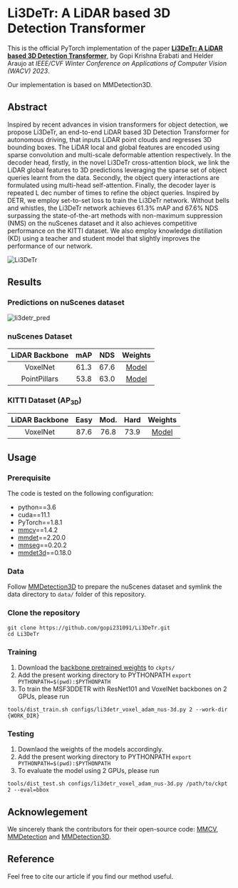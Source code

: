# Li3DeTr: A LiDAR based 3D Detection Transformer

This is the official PyTorch implementation of the paper **[Li3DeTr: A LiDAR based 3D Detection Transformer](https://arxiv.org/abs/2210.15365)**, by Gopi Krishna Erabati and Helder Araujo at *IEEE/CVF Winter Conference on Applications of Computer Vision (WACV) 2023*.

Our implementation is based on MMDetection3D.

## Abstract
Inspired by recent advances in vision transformers for object detection, we propose Li3DeTr, an end-to-end LiDAR based 3D Detection Transformer for autonomous driving, that inputs LiDAR point clouds and regresses 3D bounding boxes. The LiDAR local and global features are encoded using sparse convolution and multi-scale deformable attention respectively. In the decoder head, firstly, in the novel Li3DeTr cross-attention block, we link the LiDAR global features to 3D predictions leveraging the sparse set of object queries learnt from the data. Secondly, the object query interactions are formulated using multi-head self-attention. Finally, the decoder layer is repeated L dec number of times to refine the object queries. Inspired by DETR, we employ set-to-set loss to train the Li3DeTr network. Without bells and whistles, the Li3DeTr network achieves 61.3% mAP and 67.6% NDS surpassing the state-of-the-art methods with non-maximum suppression (NMS) on the nuScenes dataset and it also achieves competitive performance on the KITTI dataset. We also employ knowledge distillation (KD) using a teacher and student model that slightly improves the performance of our network.

![Li3DeTr](https://user-images.githubusercontent.com/22390149/198293675-5cc61685-d50f-434c-8c85-a1cb94f4da6b.png)

## Results

### Predictions on nuScenes dataset

![li3detr_pred](https://user-images.githubusercontent.com/22390149/198314047-d9e8c3b1-1eb4-4a65-a73e-71eda4101156.gif)

### nuScenes Dataset

| LiDAR Backbone | mAP | NDS | Weights |
| :---------: | :----: |:----: | :------: |
| VoxelNet | 61.3 | 67.6 | [Model](https://drive.google.com/file/d/1C_aBs9uyghA26T3nFoLQMg-4L97FA-Vo/view?usp=sharing) |
| PointPillars | 53.8 | 63.0 | [Model](https://drive.google.com/file/d/1IQ8tko4LY-kgLDHb7OKdJxjdPP4IRTTG/view?usp=sharing) |

### KITTI Dataset (AP<sub>3D</sub>)

| LiDAR Backbone | Easy | Mod. | Hard | Weights |
| :---------: | :----: | :----: |:----: | :------: |
| VoxelNet | 87.6 | 76.8 | 73.9 | [Model](https://drive.google.com/file/d/1PsKu-yOY0EJJSLzgNB0IJCoPLt-jm3A_/view?usp=sharing) |

## Usage

### Prerequisite

The code is tested on the following configuration:
- python==3.6
- cuda==11.1
- PyTorch==1.8.1
- [mmcv](https://github.com/open-mmlab/mmcv)==1.4.2
- [mmdet](https://github.com/open-mmlab/mmdetection)==2.20.0
- [mmseg](https://github.com/open-mmlab/mmsegmentation)==0.20.2
- [mmdet3d](https://github.com/open-mmlab/mmdetection3d)==0.18.0

### Data
Follow [MMDetection3D](https://mmdetection3d.readthedocs.io/en/latest/data_preparation.html) to prepare the nuScenes dataset and symlink the data directory to `data/` folder of this repository.

### Clone the repository
```
git clone https://github.com/gopi231091/Li3DeTr.git
cd Li3DeTr
```

### Training

1. Download the [backbone pretrained weights]() to `ckpts/`
2. Add the present working directory to PYTHONPATH `export PYTHONPATH=$(pwd):$PYTHONPATH`
3. To train the MSF3DDETR with ResNet101 and VoxelNet backbones on 2 GPUs, please run

`tools/dist_train.sh configs/li3detr_voxel_adam_nus-3d.py 2 --work-dir {WORK_DIR}`

### Testing
1. Downlaod the weights of the models accordingly.
2. Add the present working directory to PYTHONPATH `export PYTHONPATH=$(pwd):$PYTHONPATH`
3. To evaluate the model using 2 GPUs, please run

`tools/dist_test.sh configs/li3detr_voxel_adam_nus-3d.py /path/to/ckpt 2 --eval=bbox`

## Acknowlegement
We sincerely thank the contributors for their open-source code: [MMCV](https://github.com/open-mmlab/mmcv), [MMDetection](https://github.com/open-mmlab/mmdetection) and [MMDetection3D](https://github.com/open-mmlab/mmdetection3d).

## Reference
Feel free to cite our article if you find our method useful.
```

```


